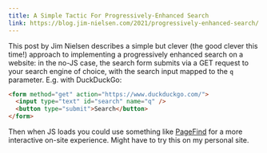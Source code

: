 ```yaml
---
title: A Simple Tactic For Progressively-Enhanced Search
link: https://blog.jim-nielsen.com/2021/progressively-enhanced-search/
---
```


This post by Jim Nielsen describes a simple but clever (the good clever this
time!) approach to implementing a progressively enhanced search on a website: in
the no-JS case, the search form submits via a GET request to your search engine
of choice, with the search input mapped to the `q` parameter. E.g. with DuckDuckGo:

```html
<form method="get" action="https://www.duckduckgo.com/">
  <input type="text" id="search" name="q" />
  <button type="submit">Search</button>
</form>
```

Then when JS loads you could use something like [PageFind](https://pagefind.app/)
for a more interactive on-site experience. Might have to try this on my personal site.
